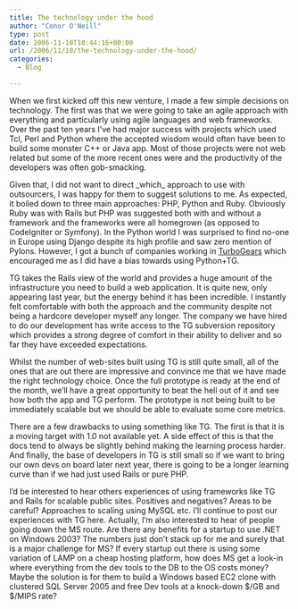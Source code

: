 ```yaml
---
title: The technology under the hood
author: "Conor O'Neill"
type: post
date: 2006-11-10T10:44:16+00:00
url: /2006/11/10/the-technology-under-the-hood/
categories:
  - Blog

---
```

When we first kicked off this new venture, I made a few simple decisions on technology. The first was that we were going to take an agile approach with everything and particularly using agile languages and web frameworks. Over the past ten years I&#8217;ve had major success with projects which used Tcl, Perl and Python where the accepted wisdom would often have been to build some monster C++ or Java app. Most of those projects were not web related but some of the more recent ones were and the productivity of the developers was often gob-smacking.

Given that, I did not want to direct \_which\_ approach to use with outsourcers, I was happy for them to suggest solutions to me. As expected, it boiled down to three main approaches: PHP, Python and Ruby. Obviously Ruby was with Rails but PHP was suggested both with and without a framework and the frameworks were all homegrown (as opposed to CodeIgniter or Symfony). In the Python world I was surprised to find no-one in Europe using Django despite its high profile and saw zero mention of Pylons. However, I got a bunch of companies working in [TurboGears][1] which encouraged me as I did have a bias towards using Python+TG.

TG takes the Rails view of the world and provides a huge amount of the infrastructure you need to build a web application. It is quite new, only appearing last year, but the energy behind it has been incredible. I instantly felt comfortable with both the approach and the community despite not being a hardcore developer myself any longer. The company we have hired to do our development has write access to the TG subversion repository which provides a strong degree of comfort in their ability to deliver and so far they have exceeded expectations.

Whilst the number of web-sites built using TG is still quite small, all of the ones that are out there are impressive and convince me that we have made the right technology choice. Once the full prototype is ready at the end of the month, we&#8217;ll have a great opportunity to beat the hell out of it and see how both the app and TG perform. The prototype is not being built to be immediately scalable but we should be able to evaluate some core metrics.

There are a few drawbacks to using something like TG. The first is that it is a moving target with 1.0 not available yet. A side effect of this is that the docs tend to always be slightly behind making the learning process harder. And finally, the base of developers in TG is still small so if we want to bring our own devs on board later next year, there is going to be a longer learning curve than if we had just used Rails or pure PHP.

I&#8217;d be interested to hear others experiences of using frameworks like TG and Rails for scalable public sites. Positives and negatives? Areas to be careful? Approaches to scaling using MySQL etc. I&#8217;ll continue to post our experiences with TG here. Actually, I&#8217;m also interested to hear of people going down the MS route. Are there any benefits for a startup to use .NET on Windows 2003? The numbers just don&#8217;t stack up for me and surely that is a major challenge for MS? If every startup out there is using some variation of LAMP on a cheap hosting platform, how does MS get a look-in where everything from the dev tools to the DB to the OS costs money? Maybe the solution is for them to build a Windows based EC2 clone with clustered SQL Server 2005 and free Dev tools at a knock-down $/GB and $/MIPS rate?

 [1]: http://www.turbogears.org/